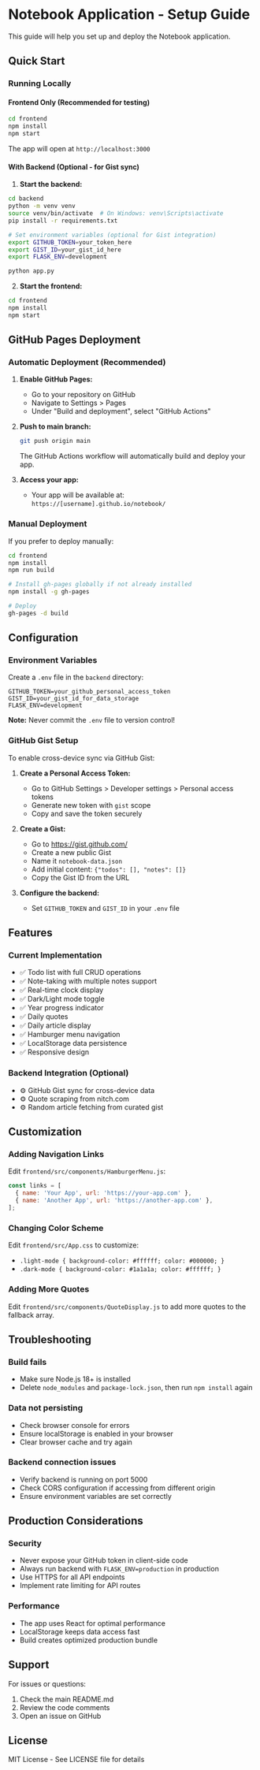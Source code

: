 # Notebook Application - Setup Guide

This guide will help you set up and deploy the Notebook application.

## Quick Start

### Running Locally

#### Frontend Only (Recommended for testing)
```bash
cd frontend
npm install
npm start
```
The app will open at `http://localhost:3000`

#### With Backend (Optional - for Gist sync)
1. **Start the backend:**
```bash
cd backend
python -m venv venv
source venv/bin/activate  # On Windows: venv\Scripts\activate
pip install -r requirements.txt

# Set environment variables (optional for Gist integration)
export GITHUB_TOKEN=your_token_here
export GIST_ID=your_gist_id_here
export FLASK_ENV=development

python app.py
```

2. **Start the frontend:**
```bash
cd frontend
npm install
npm start
```

## GitHub Pages Deployment

### Automatic Deployment (Recommended)

1. **Enable GitHub Pages:**
   - Go to your repository on GitHub
   - Navigate to Settings > Pages
   - Under "Build and deployment", select "GitHub Actions"

2. **Push to main branch:**
   ```bash
   git push origin main
   ```
   The GitHub Actions workflow will automatically build and deploy your app.

3. **Access your app:**
   - Your app will be available at: `https://[username].github.io/notebook/`

### Manual Deployment

If you prefer to deploy manually:

```bash
cd frontend
npm install
npm run build

# Install gh-pages globally if not already installed
npm install -g gh-pages

# Deploy
gh-pages -d build
```

## Configuration

### Environment Variables

Create a `.env` file in the `backend` directory:

```env
GITHUB_TOKEN=your_github_personal_access_token
GIST_ID=your_gist_id_for_data_storage
FLASK_ENV=development
```

**Note:** Never commit the `.env` file to version control!

### GitHub Gist Setup

To enable cross-device sync via GitHub Gist:

1. **Create a Personal Access Token:**
   - Go to GitHub Settings > Developer settings > Personal access tokens
   - Generate new token with `gist` scope
   - Copy and save the token securely

2. **Create a Gist:**
   - Go to https://gist.github.com/
   - Create a new public Gist
   - Name it `notebook-data.json`
   - Add initial content: `{"todos": [], "notes": []}`
   - Copy the Gist ID from the URL

3. **Configure the backend:**
   - Set `GITHUB_TOKEN` and `GIST_ID` in your `.env` file

## Features

### Current Implementation
- ✅ Todo list with full CRUD operations
- ✅ Note-taking with multiple notes support
- ✅ Real-time clock display
- ✅ Dark/Light mode toggle
- ✅ Year progress indicator
- ✅ Daily quotes
- ✅ Daily article display
- ✅ Hamburger menu navigation
- ✅ LocalStorage data persistence
- ✅ Responsive design

### Backend Integration (Optional)
- ⚙️ GitHub Gist sync for cross-device data
- ⚙️ Quote scraping from nitch.com
- ⚙️ Random article fetching from curated gist

## Customization

### Adding Navigation Links

Edit `frontend/src/components/HamburgerMenu.js`:

```javascript
const links = [
  { name: 'Your App', url: 'https://your-app.com' },
  { name: 'Another App', url: 'https://another-app.com' },
];
```

### Changing Color Scheme

Edit `frontend/src/App.css` to customize:
- `.light-mode { background-color: #ffffff; color: #000000; }`
- `.dark-mode { background-color: #1a1a1a; color: #ffffff; }`

### Adding More Quotes

Edit `frontend/src/components/QuoteDisplay.js` to add more quotes to the fallback array.

## Troubleshooting

### Build fails
- Make sure Node.js 18+ is installed
- Delete `node_modules` and `package-lock.json`, then run `npm install` again

### Data not persisting
- Check browser console for errors
- Ensure localStorage is enabled in your browser
- Clear browser cache and try again

### Backend connection issues
- Verify backend is running on port 5000
- Check CORS configuration if accessing from different origin
- Ensure environment variables are set correctly

## Production Considerations

### Security
- Never expose your GitHub token in client-side code
- Always run backend with `FLASK_ENV=production` in production
- Use HTTPS for all API endpoints
- Implement rate limiting for API routes

### Performance
- The app uses React for optimal performance
- LocalStorage keeps data access fast
- Build creates optimized production bundle

## Support

For issues or questions:
1. Check the main README.md
2. Review the code comments
3. Open an issue on GitHub

## License

MIT License - See LICENSE file for details
